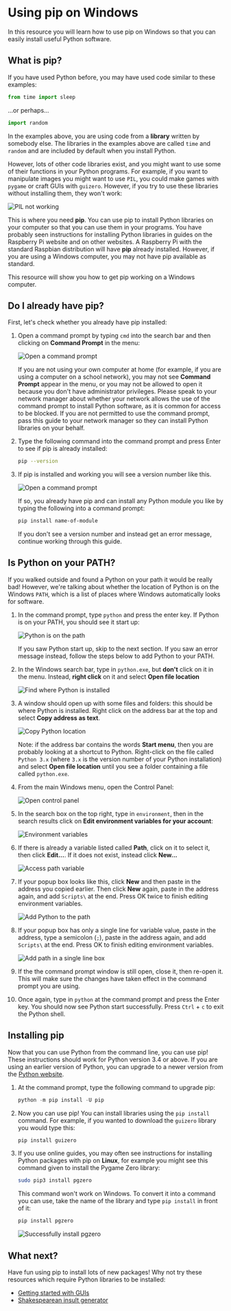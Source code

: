 # Using pip on Windows

In this resource you will learn how to use pip on Windows so that you can easily install useful Python software.

## What is pip?

If you have used Python before, you may have used code similar to these examples:

```python
from time import sleep
```

...or perhaps...

```python
import random
```

In the examples above, you are using code from a **library** written by somebody else. The libraries in the examples above are called `time` and `random` and are included by default when you install Python.

However, lots of other code libraries exist, and you might want to use some of their functions in your Python programs. For example, if you want to manipulate images you might want to use `PIL`, you could make games with `pygame` or craft GUIs with `guizero`. However, if you try to use these libraries without installing them, they won't work:

![PIL not working](images/pil-doesnt-work.png)

This is where you need **pip**. You can use pip to install Python libraries on your computer so that you can use them in your programs. You have probably seen instructions for installing Python libraries in guides on the Raspberry Pi website and on other websites. A Raspberry Pi with the standard Raspbian distribution will have **pip** already installed. However, if you are using a Windows computer, you may not have pip available as standard.

This resource will show you how to get pip working on a Windows computer.

## Do I already have pip?

First, let's check whether you already have pip installed:

1. Open a command prompt by typing `cmd` into the search bar and then clicking on **Command Prompt** in the menu:

    ![Open a command prompt](images/cmd-prompt.png)

    If you are not using your own computer at home (for example, if you are using a computer on a school network), you may not see **Command Prompt** appear in the menu, or you may not be allowed to open it because you don't have administrator privileges. Please speak to your network manager about whether your network allows the use of the command prompt to install Python software, as it is common for access to be blocked. If you are not permitted to use the command prompt, pass this guide to your network manager so they can install Python libraries on your behalf.

1. Type the following command into the command prompt and press Enter to see if pip is already installed:

    ```bash
    pip --version
    ```

1. If pip is installed and working you will see a version number like this.

    ![Open a command prompt](images/pip-working.png)

    If so, you already have pip and can install any Python module you like by typing the following into a command prompt:

    ```bash
    pip install name-of-module
    ```

    If you don't see a version number and instead get an error message, continue working through this guide.

## Is Python on your PATH?

If you walked outside and found a Python on your path it would be really bad! However, we're talking about whether the location of Python is on the Windows `PATH`, which is a list of places where Windows automatically looks for software.

1. In the command prompt, type `python` and press the enter key. If Python is on your PATH, you should see it start up:

    ![Python is on the path](images/python-working.png)

    If you saw Python start up, skip to the next section. If you saw an error message instead, follow the steps below to add Python to your PATH.

1. In the Windows search bar, type in `python.exe`, but **don't** click on it in the menu. Instead, **right click** on it and select **Open file location**

    ![Find where Python is installed](images/find-python-location.png)

1. A window should open up with some files and folders: this should be where Python is installed. Right click on the address bar at the top and select **Copy address as text**.

    ![Copy Python location](images/copy-address.png)

    Note: if the address bar contains the words **Start menu**, then you are probably looking at a shortcut to Python. Right-click on the file called `Python 3.x` (where `3.x` is the version number of your Python installation) and select **Open file location** until you see a folder containing a file called `python.exe`.

1. From the main Windows menu, open the Control Panel:

    ![Open control panel](images/control-panel.png)

1. In the search box on the top right, type in `environment`, then in the search results click on **Edit environment variables for your account**:

    ![Environment variables](images/environment.png)

1. If there is already a variable listed called **Path**, click on it to select it, then click **Edit...**. If it does not exist, instead click **New...**

    ![Access path variable](images/env-variables.png)    

1. If your popup box looks like this, click **New** and then paste in the address you copied earlier. Then click **New** again, paste in the address again, and add `Scripts\` at the end. Press OK twice to finish editing environment variables.

    ![Add Python to the path](images/add-python-path.png)  

1. If your popup box has only a single line for variable value, paste in the address, type a semicolon (`;`), paste in the address again, and add `Scripts\` at the end. Press OK to finish editing environment variables.

    ![Add path in a single line box](images/small-popups.png)  

1. If the the command prompt window is still open, close it, then re-open it. This will make sure the changes have taken effect in the command prompt you are using.

1. Once again, type in `python` at the command prompt and press the Enter key. You should now see Python start successfully. Press `Ctrl` + `c` to exit the Python shell.


## Installing pip

Now that you can use Python from the command line, you can use pip! These instructions should work for Python version 3.4 or above. If you are using an earlier version of Python, you can upgrade to a newer version from the [Python website](https://www.python.org/downloads/).

1. At the command prompt, type the following command to upgrade pip:

    ```python
    python -m pip install -U pip
    ```

1. Now you can use pip! You can install libraries using the `pip install` command. For example, if you wanted to download the `guizero` library you would type this:

    ```bash
    pip install guizero
    ```

1. If you use online guides, you may often see instructions for installing Python packages with pip on **Linux**, for example you might see this command given to install the Pygame Zero library:

    ```bash
    sudo pip3 install pgzero
    ```

    This command won't work on Windows. To convert it into a command you can use, take the name of the library and type `pip install` in front of it:

    ```bash
    pip install pgzero
    ```

    ![Successfully install pgzero](images/pip-install-pgzero.png)  

## What next?

Have fun using pip to install lots of new packages! Why not try these resources which require Python libraries to be installed:

- [Getting started with GUIs](https://www.raspberrypi.org/learning/getting-started-with-guis)
- [Shakespearean insult generator](https://www.raspberrypi.org/learning/shakespearean-insult-generator/)
